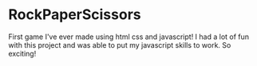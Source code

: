 # RockPaperScissors
First game I've ever made using html css and javascript! I had a lot of fun with this project and was able to put my javascript skills to work. So exciting!
